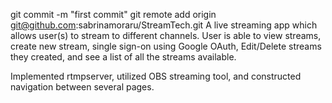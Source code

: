 git commit -m "first commit"
git remote add origin git@github.com:sabrinamoraru/StreamTech.git
A live streaming app which allows user(s) to stream to different channels. User is able to view streams, create new stream, single sign-on using Google OAuth, Edit/Delete streams they created, and see a list of all the streams available.

 Implemented rtmpserver, utilized OBS streaming tool, and constructed navigation between several pages. 